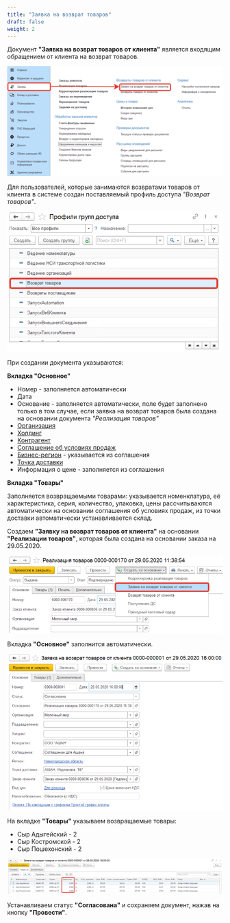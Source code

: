 ```yaml
---
title: "Заявка на возврат товаров"
draft: false
weight: 2
---
```


Документ **"Заявка на возврат товаров от клиента"** является входящим обращением от клиента на возврат товаров.

[![1][1]][1]

Для пользователей, которые занимаются возвратами товаров от клиента в системе создан поставляемый профиль доступа *"Возврат товаров"*.

[![2][2]][2]

При создании документа указываются:

**Вкладка "Основное"**

- Номер - заполняется автоматически
- Дата
- Основание - заполняется автоматически, поле будет заполнено только в том случае, если заявка на возврат товаров была создана на основании документа *"Реализация товаров"*
- [Организация](../../../CommonInformation/Organization.md)
- [Холдинг](../../../CommonInformation/Holding.md)
- [Контрагент](../../../CommonInformation/Contractor.md)
- [Соглашение об условиях продаж](../Pricing/AgreementsWithContractors.md)
- [Бизнес-регион](../../../CommonInformation/BusinessRegion.md) - указывается из соглашения
- [Точка доставки](../../../CommonInformation/DeliveryPoint.md)
- Информация о цене - заполняется из соглашения

**Вкладка "Товары"**

Заполняется возвращаемыми товарами: указывается номенклатура, её характеристика, серия, количество, упаковка, цены рассчитываются автоматически на основании соглашения об условиях продаж, из точки доставки автоматически устанавливается склад.

Создаем **"Заявку на возврат товаров от клиента"** на основании **"Реализации товаров"**, которая была создана на основании заказа на 29.05.2020.

[![3][3]][3]

Вкладка **"Основное"** заполнится автоматически.

[![4][4]][4]

На вкладке **"Товары"** указываем возвращаемые товары:

- Сыр Адыгейский - 2
- Сыр Костромской - 2
- Сыр Пошехонский - 2

[![5][5]][5]

Устанавливаем статус **"Согласована"** и сохраняем документ, нажав на кнопку **"Провести"**.

[1]: 1.png
[2]: 2.png
[3]: 3.png
[4]: 4.png
[5]: 5.png